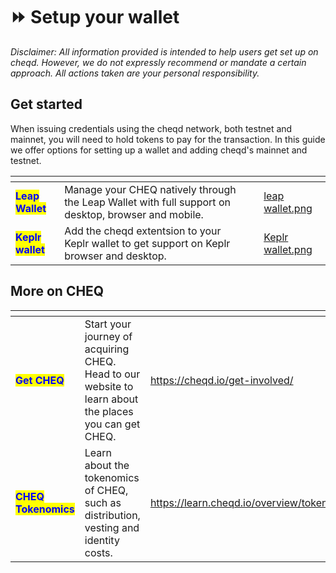 # ⏩ Setup your wallet

_Disclaimer: All information provided is intended to help users get set up on cheqd. However, we do not expressly recommend or mandate a certain approach. All actions taken are your personal responsibility._

## Get started

When issuing credentials using the cheqd network, both testnet and mainnet, you will need to hold tokens to pay for the transaction. In this guide we offer options for setting up a wallet and adding cheqd's mainnet and testnet.

<table data-card-size="large" data-view="cards"><thead><tr><th></th><th></th><th></th><th data-hidden data-card-cover data-type="files"></th></tr></thead><tbody><tr><td><mark style="color:blue;"><strong>Leap Wallet</strong></mark></td><td>Manage your CHEQ natively through the Leap Wallet with full support on desktop, browser and mobile.</td><td></td><td><a href="../../.gitbook/assets/leap wallet.png">leap wallet.png</a></td></tr><tr><td><mark style="color:blue;"><strong>Keplr wallet</strong></mark></td><td>Add the cheqd extentsion to your Keplr wallet to get support on Keplr browser and desktop.</td><td></td><td><a href="../../.gitbook/assets/Keplr wallet.png">Keplr wallet.png</a></td></tr></tbody></table>

## More on CHEQ

<table data-card-size="large" data-view="cards"><thead><tr><th></th><th></th><th data-hidden data-card-target data-type="content-ref"></th></tr></thead><tbody><tr><td><mark style="color:blue;"><strong>Get CHEQ</strong></mark></td><td>Start your journey of acquiring CHEQ. Head to our website to learn about the places you can get CHEQ.</td><td><a href="https://cheqd.io/get-involved/">https://cheqd.io/get-involved/</a></td></tr><tr><td><mark style="color:blue;"><strong>CHEQ Tokenomics</strong></mark></td><td>Learn about the tokenomics of CHEQ, such as distribution, vesting and identity costs.</td><td><a href="https://learn.cheqd.io/overview/tokenomics">https://learn.cheqd.io/overview/tokenomics</a></td></tr></tbody></table>
